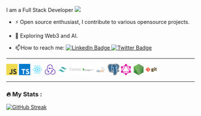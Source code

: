 
I am a Full Stack Developer <img src="https://media.giphy.com/media/WUlplcMpOCEmTGBtBW/giphy.gif" width="30">

- :zap: Open source enthusiast, I contribute to various opensource projects.

- :seedling: Exploring Web3 and AI.

- :mailbox:How to reach me:  <a href="https://www.linkedin.com/in/joe-shajan">
      <img src="https://img.shields.io/badge/LinkedIn-blue?style=for-the-badge&logo=linkedin&logoColor=white" height="20" alt="LinkedIn Badge"/>
    </a>
    <a href="https://twitter.com/joeshajan">
      <img src="https://img.shields.io/badge/Twitter-blue?style=for-the-badge&logo=twitter&logoColor=white" height="20" alt="Twitter Badge"/>
    </a>

---

<div>
<code><img height="30" alt="javascript" src="https://raw.githubusercontent.com/github/explore/80688e429a7d4ef2fca1e82350fe8e3517d3494d/topics/javascript/javascript.png"></code>
<code><img height="30" alt="typescript" src="https://raw.githubusercontent.com/github/explore/80688e429a7d4ef2fca1e82350fe8e3517d3494d/topics/typescript/typescript.png"></code>
<code><img height="30" alt="react" src="https://raw.githubusercontent.com/github/explore/80688e429a7d4ef2fca1e82350fe8e3517d3494d/topics/react/react.png"></code>
<code><img height="30" alt="redux" src="https://raw.githubusercontent.com/github/explore/80688e429a7d4ef2fca1e82350fe8e3517d3494d/topics/redux/redux.png"></code>
<code><img height="30" alt="tailwind" src="https://raw.githubusercontent.com/github/explore/80688e429a7d4ef2fca1e82350fe8e3517d3494d/topics/tailwind/tailwind.png"></code>
<code><img height="30" alt="express" src="https://raw.githubusercontent.com/github/explore/5c058a388828bb5fde0bcafd4bc867b5bb3f26f3/topics/express/express.png"></code>
<code><img height="30" alt="mongodb" src="https://raw.githubusercontent.com/github/explore/5c058a388828bb5fde0bcafd4bc867b5bb3f26f3/topics/mongodb/mongodb.png"></code>
<code><img height="30" alt="mysql" src="https://raw.githubusercontent.com/github/explore/5c058a388828bb5fde0bcafd4bc867b5bb3f26f3/topics/mysql/mysql.png"></code>
<code><img height="30" alt="postgresql" src="https://raw.githubusercontent.com/github/explore/5c058a388828bb5fde0bcafd4bc867b5bb3f26f3/topics/postgresql/postgresql.png"></code>
<code><img height="30" alt="graphql" src="https://raw.githubusercontent.com/github/explore/5c058a388828bb5fde0bcafd4bc867b5bb3f26f3/topics/graphql/graphql.png"></code>
<code><img height="30" alt="nodejs" src="https://raw.githubusercontent.com/github/explore/80688e429a7d4ef2fca1e82350fe8e3517d3494d/topics/nodejs/nodejs.png"></code>
<code><img height="30" alt="git" src="https://raw.githubusercontent.com/github/explore/80688e429a7d4ef2fca1e82350fe8e3517d3494d/topics/git/git.png"></code>

</div>

---

### :fire: My Stats :
[![GitHub Streak](http://github-readme-streak-stats.herokuapp.com?user=joe-shajan&theme=dark&background=000000)](https://git.io/streak-stats)

<div id="header" align="left">
  <img src="https://komarev.com/ghpvc/?username=joe-shajan&style=flat-square&color=blue" alt=""/>
</div>

<!-- <a href="https://github.com/anuraghazra/github-readme-stats"><img align="center" src="https://github-readme-stats.vercel.app/api?username=joe-shajan&show_icons=true&include_all_commits=true&theme=buefy&hide_border=true" alt="Joe's github stats" /></a> <a href="https://github.com/anuraghazra/github-readme-stats"><img align="center" src="https://github-readme-stats.vercel.app/api/top-langs/?username=joe-shajan&layout=compact&theme=buefy&hide_border=true" /></a> -->


<!-- [![Top Langs](https://github-readme-stats.vercel.app/api/top-langs/?username=joe-shajan&layout=compact&theme=vision-friendly-dark)](https://github.com/joe-shajan/github-readme-stats) -->

<!-- --- -->

<!-- ### :writing_hand: Blog Posts : -->
<!-- BLOG-POST-LIST:START -->
<!-- BLOG-POST-LIST:END -->

